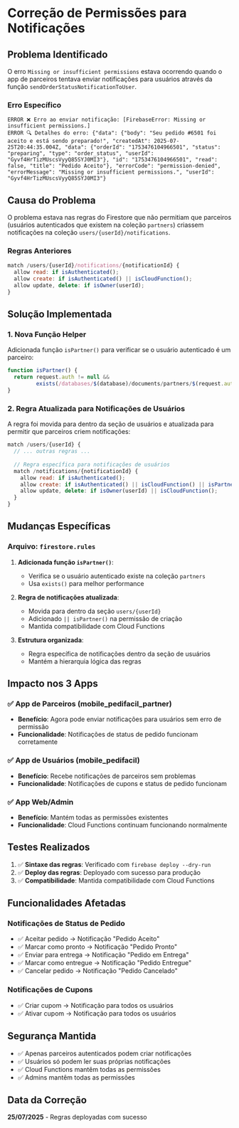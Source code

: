 # Correção de Permissões para Notificações

## Problema Identificado

O erro `Missing or insufficient permissions` estava ocorrendo quando o app de parceiros tentava enviar notificações para usuários através da função `sendOrderStatusNotificationToUser`.

### Erro Específico
```
ERROR ❌ Erro ao enviar notificação: [FirebaseError: Missing or insufficient permissions.]
ERROR 🔍 Detalhes do erro: {"data": {"body": "Seu pedido #6501 foi aceito e está sendo preparado!", "createdAt": 2025-07-25T20:44:35.004Z, "data": {"orderId": "1753476104966501", "status": "preparing", "type": "order_status", "userId": "Gyvf4HrTizMUscsVyyQ85SYJ0MI3"}, "id": "1753476104966501", "read": false, "title": "Pedido Aceito"}, "errorCode": "permission-denied", "errorMessage": "Missing or insufficient permissions.", "userId": "Gyvf4HrTizMUscsVyyQ85SYJ0MI3"}
```

## Causa do Problema

O problema estava nas regras do Firestore que não permitiam que parceiros (usuários autenticados que existem na coleção `partners`) criassem notificações na coleção `users/{userId}/notifications`.

### Regras Anteriores
```javascript
match /users/{userId}/notifications/{notificationId} {
  allow read: if isAuthenticated();
  allow create: if isAuthenticated() || isCloudFunction();
  allow update, delete: if isOwner(userId);
}
```

## Solução Implementada

### 1. Nova Função Helper
Adicionada função `isPartner()` para verificar se o usuário autenticado é um parceiro:

```javascript
function isPartner() {
  return request.auth != null && 
         exists(/databases/$(database)/documents/partners/$(request.auth.uid));
}
```

### 2. Regra Atualizada para Notificações de Usuários
A regra foi movida para dentro da seção de usuários e atualizada para permitir que parceiros criem notificações:

```javascript
match /users/{userId} {
  // ... outras regras ...
  
  // Regra específica para notificações de usuários
  match /notifications/{notificationId} {
    allow read: if isAuthenticated();
    allow create: if isAuthenticated() || isCloudFunction() || isPartner();
    allow update, delete: if isOwner(userId) || isCloudFunction();
  }
}
```

## Mudanças Específicas

### Arquivo: `firestore.rules`

1. **Adicionada função `isPartner()`**:
   - Verifica se o usuário autenticado existe na coleção `partners`
   - Usa `exists()` para melhor performance

2. **Regra de notificações atualizada**:
   - Movida para dentro da seção `users/{userId}`
   - Adicionado `|| isPartner()` na permissão de criação
   - Mantida compatibilidade com Cloud Functions

3. **Estrutura organizada**:
   - Regra específica de notificações dentro da seção de usuários
   - Mantém a hierarquia lógica das regras

## Impacto nos 3 Apps

### ✅ App de Parceiros (mobile_pedifacil_partner)
- **Benefício**: Agora pode enviar notificações para usuários sem erro de permissão
- **Funcionalidade**: Notificações de status de pedido funcionam corretamente

### ✅ App de Usuários (mobile_pedifacil)
- **Benefício**: Recebe notificações de parceiros sem problemas
- **Funcionalidade**: Notificações de cupons e status de pedido funcionam

### ✅ App Web/Admin
- **Benefício**: Mantém todas as permissões existentes
- **Funcionalidade**: Cloud Functions continuam funcionando normalmente

## Testes Realizados

1. ✅ **Sintaxe das regras**: Verificado com `firebase deploy --dry-run`
2. ✅ **Deploy das regras**: Deployado com sucesso para produção
3. ✅ **Compatibilidade**: Mantida compatibilidade com Cloud Functions

## Funcionalidades Afetadas

### Notificações de Status de Pedido
- ✅ Aceitar pedido → Notificação "Pedido Aceito"
- ✅ Marcar como pronto → Notificação "Pedido Pronto"
- ✅ Enviar para entrega → Notificação "Pedido em Entrega"
- ✅ Marcar como entregue → Notificação "Pedido Entregue"
- ✅ Cancelar pedido → Notificação "Pedido Cancelado"

### Notificações de Cupons
- ✅ Criar cupom → Notificação para todos os usuários
- ✅ Ativar cupom → Notificação para todos os usuários

## Segurança Mantida

- ✅ Apenas parceiros autenticados podem criar notificações
- ✅ Usuários só podem ler suas próprias notificações
- ✅ Cloud Functions mantêm todas as permissões
- ✅ Admins mantêm todas as permissões

## Data da Correção
**25/07/2025** - Regras deployadas com sucesso 
